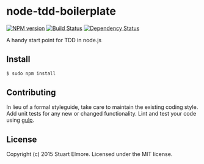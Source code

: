# node-tdd-boilerplate 
[![NPM version][npm-image]][npm-url] [![Build Status][travis-image]][travis-url] [![Dependency Status][daviddm-url]][daviddm-image]

A handy start point for TDD in node.js


## Install

```bash
$ sudo npm install
```

## Contributing

In lieu of a formal styleguide, take care to maintain the existing coding style. Add unit tests for any new or changed functionality. Lint and test your code using [gulp](http://gulpjs.com/).


## License

Copyright (c) 2015 Stuart Elmore. Licensed under the MIT license.



[npm-url]: https://npmjs.org/package/node-tdd-boilerplate
[npm-image]: https://badge.fury.io/js/node-tdd-boilerplate.svg
[travis-url]: https://travis-ci.org/digitalgravy/node-tdd-boilerplate
[travis-image]: https://travis-ci.org/digitalgravy/node-tdd-boilerplate.svg?branch=master
[daviddm-url]: https://david-dm.org/digitalgravy/node-tdd-boilerplate.svg?theme=shields.io
[daviddm-image]: https://david-dm.org/digitalgravy/node-tdd-boilerplate
